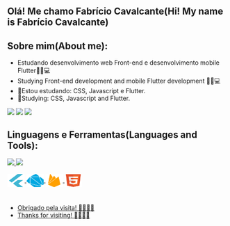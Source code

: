 ## Olá! Me chamo Fabrício Cavalcante(Hi! My name is Fabrício Cavalcante)
   
## Sobre mim(About me):
- Estudando desenvolvimento web Front-end e desenvolvimento mobile Flutter🧑🏽💻
- Studying Front-end development and mobile Flutter development 🧑🏽💻
- 📝Estou estudando: CSS, Javascript e Flutter.
- 📝Studying: CSS, Javascript and Flutter.
 
<div> 

  <a href="https://instagram.com/fabriciolimac_" target="_blank"><img src="https://img.shields.io/badge/-Instagram-%23E4405F?style=for-the-badge&logo=instagram&logoColor=white" target="_blank"></a>
  <a href = "mailto: developer.fabriciolima77@gmail.com"><img src="https://img.shields.io/badge/-Gmail-%23333?style=for-the-badge&logo=gmail&logoColor=white" target="_blank"></a>
  <a href="https://linkedin.com/in/fabrício-cavalcante-86445a179" target="_blank"><img src="https://img.shields.io/badge/-LinkedIn-%230077B5?style=for-the-badge&logo=linkedin&logoColor=white" target="_blank"></a>

</div>

## Linguagens e Ferramentas(Languages and Tools):

 <div>
  <a href="https://github.com/fabriciolima77">
  <img height="180em" src="https://github-readme-stats.vercel.app/api?username=fabriciolima77&show_icons=true&theme=default&include_all_commits=true&count_private=true"/>
  <img height="180em" src="https://github-readme-stats.vercel.app/api/top-langs/?username=fabriciolima77&layout=compact&langs_count=7&theme=default"/>
</div>
<div style="display: inline_block"><br>
  <img align="center" alt="Fab-Flutter" height="30" width="40" src="https://raw.githubusercontent.com/devicons/devicon/master/icons/flutter/flutter-plain.svg">
  <img align="center" alt="Fab-Flutter" height="30" width="40" src="https://raw.githubusercontent.com/devicons/devicon/master/icons/dart/dart-plain.svg">
  <img align="center" alt="Fab-Firebase" height="30" width="40" src="https://raw.githubusercontent.com/devicons/devicon/master/icons/firebase/firebase-plain.svg">
  <img align="center" alt="Fab-HTML" height="30" width="40" src="https://raw.githubusercontent.com/devicons/devicon/master/icons/html5/html5-original.svg">
</div>
 
#
 
 - Obrigado pela visita! 👋🏽👋🏽
 - Thanks for visiting! 👋🏽👋🏽

  
